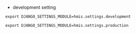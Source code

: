 * development setting
```
export DJANGO_SETTINGS_MODULE=hmis.settings.development

export DJANGO_SETTINGS_MODULE=hmis.settings.production
```
